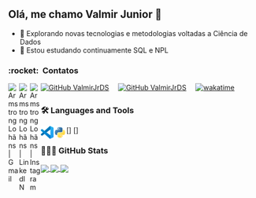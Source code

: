 ## Olá, me chamo Valmir Junior 👋

- 🔭 Explorando novas tecnologias e metodologias voltadas a Ciência de Dados
- 🌱 Estou estudando continuamente SQL e NPL

<h3> :rocket: &nbsp;Contatos </h3>
<a href="mailto:valmirmoreirajunior@gmail.com">
  <img align="left" alt="Armstrong Lohãns | Gmail" width="22px" src="https://upload.wikimedia.org/wikipedia/commons/7/7e/Gmail_icon_%282020%29.svg" />
</a>
<a href="https://www.linkedin.com/in/valmir-junior-out/">
  <img align="left" alt="Armstrong Lohãns | LinkedIN" width="22px" src="https://upload.wikimedia.org/wikipedia/commons/8/81/LinkedIn_icon.svg" />
</a>
<a href="https://www.instagram.com/valmirmoreirajunior/?next=%2F">
  <img align="left" alt="Armstrong Lohãns | Instagram" width="22px" src="https://upload.wikimedia.org/wikipedia/commons/9/96/Instagram.svg" />
</a>



[![GitHub ValmirJrDS](https://img.shields.io/github/followers/ValmirJrDS?label=follow&style=social)](https://github.com/lohhans)
<sub>ㅤ</sub>
[![GitHub ValmirJrDS](https://komarev.com/ghpvc/?username=ValmirJrDS&label=Profile%20views&color=0eb45e&style=flat)](https://github.com/lohhans)
<sub>ㅤ</sub>
[![wakatime](https://wakatime.com/badge/user/28b1095a-8445-41d9-8a3e-70e15b895f80.svg)](https://wakatime.com/@28b1095a-8445-41d9-8a3e-70e15b895f80)


### 🛠 Languages and Tools

<!-- Editors -->
[<img align="left" alt="Visual Studio Code" width="26px" src="https://raw.githubusercontent.com/github/explore/80688e429a7d4ef2fca1e82350fe8e3517d3494d/topics/visual-studio-code/visual-studio-code.png" />]
[<img align="left" alt="Python" width="26px" src="https://raw.githubusercontent.com/devicons/devicon/master/icons/python/python-original.svg" />]

<!-- Vertical Spacer -->

### 👨🏻‍💻 GitHub Stats

<!-- Stats / Spacer Horizontal / Wakatime (Wakapi) -->

<!-- [x][ ][ ] -->
<a href="https://github.com/ValmirJrDS/github-readme-stats">
  <img align="center" src="https://github-readme-stats.vercel.app/api?username=ValmirJrDS&show_icons=true&count_private=true&theme=dark" width="360" />
</a>
<!-- [ ][x][ ] -->
<a href="https://github.com/ValmirJrDS/github-readme-stats">
  <img onclick="https://github.com/ValmirJrDS/" align="center" src="http://www.thejewelleryeditor.com/media/images_thumbnails/filer_public_thumbnails/old/16294/spacer.gif__1536x0_q75_crop-scale_subsampling-2_upscale-false.png" width="5" />
</a>
<!-- [ ][ ][x] -->
<a href="http://wakatime.com/ValmirJrDS">
  <img align="center" src="https://github-readme-stats.vercel.app/api/wakatime?username=ValmirJrDS&api_domain=wakapi.dev&theme=dark&layout=compact&langs_count=8&hide=Browsing&custom_title=Wakatime%20for%20last%207%20days" width="420" /> <!-- height="148" -->
</a>


<!-- Vertical Spacer -->
<p></p>

